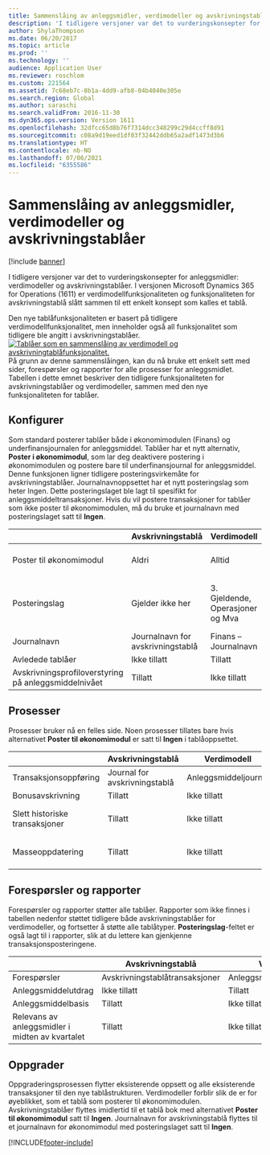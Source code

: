 ```yaml
---
title: Sammenslåing av anleggsmidler, verdimodeller og avskrivningstablåer
description: 'I tidligere versjoner var det to vurderingskonsepter for anleggsmidler: verdimodeller og avskrivningstablåer. I versjonen Microsoft Dynamics 365 for Operations (1611) er verdimodellfunksjonaliteten og funksjonaliteten for avskrivningstablå slått sammen til ett enkelt konsept som kalles et tablå.'
author: ShylaThompson
ms.date: 06/20/2017
ms.topic: article
ms.prod: ''
ms.technology: ''
audience: Application User
ms.reviewer: roschlom
ms.custom: 221564
ms.assetid: 7c68eb7c-8b1a-4dd9-afb8-04b4040e305e
ms.search.region: Global
ms.author: saraschi
ms.search.validFrom: 2016-11-30
ms.dyn365.ops.version: Version 1611
ms.openlocfilehash: 32dfcc65d8b76f7314dcc348299c29d4ccff8d91
ms.sourcegitcommit: c08a9d19eed1df03f32442ddb65a2adf1473d3b6
ms.translationtype: HT
ms.contentlocale: nb-NO
ms.lasthandoff: 07/06/2021
ms.locfileid: "6355586"
---
```

# <a name="fixed-asset-value-model-and-depreciation-book-merge"></a>Sammenslåing av anleggsmidler, verdimodeller og avskrivningstablåer

[!include [banner](../includes/banner.md)]

I tidligere versjoner var det to vurderingskonsepter for anleggsmidler: verdimodeller og avskrivningstablåer. I versjonen Microsoft Dynamics 365 for Operations (1611) er verdimodellfunksjonaliteten og funksjonaliteten for avskrivningstablå slått sammen til ett enkelt konsept som kalles et tablå.

Den nye tablåfunksjonaliteten er basert på tidligere verdimodellfunksjonalitet, men inneholder også all funksjonalitet som tidligere ble angitt i avskrivningstablåer. [![Tablåer som en sammenslåing av verdimodell og avskrivningtablåfunksjonalitet.](./media/fixed-assets.png)](./media/fixed-assets.png) På grunn av denne sammenslåingen, kan du nå bruke ett enkelt sett med sider, forespørsler og rapporter for alle prosesser for anleggsmidlet. Tabellen i dette emnet beskriver den tidligere funksjonaliteten for avskrivningstablåer og verdimodeller, sammen med den nye funksjonaliteten for tablåer.

## <a name="setup"></a>Konfigurer
Som standard posterer tablåer både i økonomimodulen (Finans) og underfinansjournalen for anleggsmiddel. Tablåer har et nytt alternativ, **Poster i økonomimodul**, som lar deg deaktivere postering i økonomimodulen og postere bare til underfinansjournal for anleggsmiddel. Denne funksjonen ligner tidligere posteringsvirkemåte for avskrivningstablåer. Journalnavnoppsettet har et nytt posteringslag som heter Ingen. Dette posteringslaget ble lagt til spesifikt for anleggsmiddeltransaksjoner. Hvis du vil postere transaksjoner for tablåer som ikke poster til økonomimodulen, må du bruke et journalnavn med posteringslaget satt til **Ingen**.

| &nbsp;                                           | Avskrivningstablå               | Verdimodell                     | Tablå (ny)                                              |
|--------------------------------------------------|---------------------------------|---------------------------------|---------------------------------------------------------|
| Poster til økonomimodul                                   | Aldri                           | Alltid                          | Alternativ for å postere til økonomimodulen                                |
| Posteringslag                                   | Gjelder ikke her                  | 3. Gjeldende, Operasjoner og Mva | 11: Gjeldende, Operasjoner, Mva, 7 egendefinerte lag og Ingen |
| Journalnavn                                    | Journalnavn for avskrivningstablå | Finans – Journalnavn              | Finans – Journalnavn                                      |
| Avledede tablåer                                    | Ikke tillatt                     | Tillatt                         | Tillatt                                                 |
| Avskrivningsprofiloverstyring på anleggsmiddelnivået | Tillatt                         | Ikke tillatt                     | Tillatt                                                 |

## <a name="processes"></a>Prosesser
Prosesser bruker nå en felles side. Noen prosesser tillates bare hvis alternativet **Poster til økonomimodul** er satt til **Ingen** i tablåoppsettet.

| &nbsp;                                           | Avskrivningstablå               | Verdimodell                     | Tablå (ny)                                              |
|--------------------------------|---------------------------|---------------------|------------------------------------------|
| Transaksjonsoppføring              | Journal for avskrivningstablå | Anleggsmiddeljournal | Anleggsmiddeljournal                      |
| Bonusavskrivning             | Tillatt                   | Ikke tillatt         | Tillatt                                  |
| Slett historiske transaksjoner | Tillatt                   | Ikke tillatt         | Tillatt, med mindre du legger til i økonomimodulen |
| Masseoppdatering                    | Tillatt                   | Ikke tillatt         | Tillatt, med mindre du legger til i økonomimodulen |

## <a name="inquiries-and-reports"></a>Forespørsler og rapporter
Forespørsler og rapporter støtter alle tablåer. Rapporter som ikke finnes i tabellen nedenfor støttet tidligere både avskrivningstablåer for verdimodeller, og fortsetter å støtte alle tablåtyper. **Posteringslag**-feltet er også lagt til i rapporter, slik at du lettere kan gjenkjenne transaksjonsposteringene.

| &nbsp;                                           | Avskrivningstablå               | Verdimodell                     | Tablå (ny)                                              |
|---------------------------------------|--------------------------------|--------------------------|--------------------------|
| Forespørsler                             | Avskrivningstablåtransaksjoner | Anleggsmiddeltransaksjoner | Anleggsmiddeltransaksjoner |
| Anleggsmiddelutdrag                 | Ikke tillatt                    | Tillatt                  | Tillatt                  |
| Anleggsmiddelbasis                     | Tillatt                        | Ikke tillatt              | Tillatt                  |
| Relevans av anleggsmidler i midten av kvartalet | Tillatt                        | Ikke tillatt              | Tillatt                  |

## <a name="upgrade"></a>Oppgrader
Oppgraderingsprosessen flytter eksisterende oppsett og alle eksisterende transaksjoner til den nye tablåstrukturen. Verdimodeller forblir slik de er for øyeblikket, som et tablå som posterer til økonomimodulen. Avskrivningstablåer flyttes imidlertid til et tablå bok med alternativet **Poster til økonomimodul** satt til **Ingen**. Journalnavn for avskrivningstablå flyttes til et journalnavn for økonomimodul med posteringslaget satt til **Ingen**.





[!INCLUDE[footer-include](../../includes/footer-banner.md)]